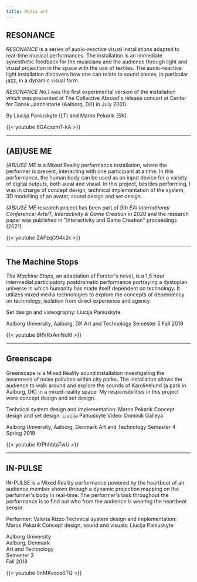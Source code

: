 ```yaml
---
title: Media art
---
```


## RESONANCE

*RESONANCE* is a series of audio-reactive visual installations adapted to real-time musical performances. The installation is an immediate synesthetic feedback for the musicians and the audience through light and visual projection in the space with the use of textiles. The audio-reactive light installation discovers how one can relate to sound pieces, in particular jazz, in a dynamic visual form. 

*RESONANCE No.1* was the first experimental version of the installation which was presented at The Collective Abroad's release concert at Center for Dansk Jazzhistorie (Aalborg, DK) in July 2020.

By Liucija Paniuskyte (LT) and Maros Pekarik (SK).

{{< youtube 6GAcszmT-kA >}}

---

## (AB)USE ME

*(AB)USE ME* is a Mixed Reality performance installation, where the performer is present, interacting with one participant at a time. In this performance, the human body can be used as an input device for a variety of digital outputs, both aural and visual. In this project, besides performing, I was in charge of concept
design, technical implementation of the system, 3D modelling of an avatar, sound design and set design.

*(AB)USE ME* research project has been part of *9th EAI International Conference: ArtsIT, Interactivity & Game Creation* in 2020 and the research paper was published in "Interactivity and Game Creation" proceedings (2021).

{{< youtube ZAFzqG94k2k >}}

---

## The Machine Stops

*The Machine Stops*, an adaptation of Forster's novel, is a 1,5 hour intermedial participatory postdramatic performance portraying a dystopian universe in which humanity has made itself dependent on technology. It utilizes mixed media technologies to explore the concepts of dependency on technology, isolation from direct experience and agency.

Set design and videography: Liucija Paniuskyte.

Aalborg University, Aalborg, DK
Art and Technology
Semester 5
Fall 2019

{{< youtube BRVRxAmNdl8 >}}

---

## Greenscape

Greenscape is a Mixed Reality sound installation investigating the awareness of noise pollution within city parks. The installation allows the audience to walk
around and explore the sounds of Karolinelund (a park in Aalborg, DK) in a mixed-reality space. My responsibilities in this project were concept design and set design.

Technical system design and implementation:  Maros Pekarik
Concept design and set design: Liucija Paniuskyte
Video: Dominik Galleya

Aalborg University, Aalborg, Denmark
Art and Technology
Semester 4
Spring 2019

{{< youtube KtPhhbtaTwU >}}

---

## IN-PULSE

IN-PULSE is a Mixed Reality performance powered by the heartbeat of an audience member shown through a dynamic projection mapping on the performer's body in real-time. The performer's task throughout the performance is to find out who from the audience is wearing the heartbeat sensor.

Performer: Valeria Rizzo
Technical system design and implementation:  Maros Pekarik
Concept design, sound and visuals: Liucija Paniuskyte

Aalborg University\
Aalborg, Denmark\
Art and Technology\
Semester 3\
Fall 2018

{{< youtube 0nMKvoos6TQ >}}